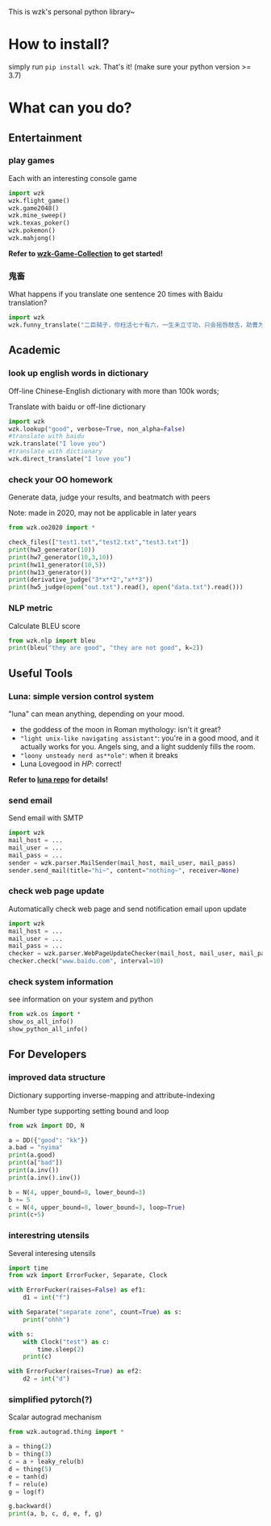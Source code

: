 This is wzk's personal python library~



# How to install?
simply run `pip install wzk`. That's it!
(make sure your python version >= 3.7)




# What can you do?


## Entertainment

### play games
Each with an interesting console game
```python
import wzk
wzk.flight_game()
wzk.game2048()
wzk.mine_sweep()
wzk.texas_poker()
wzk.pokemon()
wzk.mahjong()
```

**Refer to [wzk-Game-Collection](https://github.com/wzk1015/wzk-Game-Collection) to get started!**

### 鬼畜
What happens if you translate one sentence 20 times with Baidu translation?
```python
import wzk
wzk.funny_translate("二臣贼子，你枉活七十有六，一生未立寸功，只会摇唇鼓舌，助曹为虐！")
```



## Academic 

### look up english words in dictionary

Off-line Chinese-English dictionary with more than 100k words;

Translate with baidu or off-line dictionary
```python
import wzk
wzk.lookup("good", verbose=True, non_alpha=False)
#translate with baidu
wzk.translate("I love you")
#translate with dictionary
wzk.direct_translate("I love you")
```

### check your OO homework

Generate data, judge your results, and beatmatch with peers

Note: made in 2020, may not be applicable in later years

```python
from wzk.oo2020 import *

check_files(["test1.txt","test2.txt","test3.txt"])
print(hw3_generator(10))
print(hw7_generator(10,3,10))
print(hw11_generator(10,5))
print(hw13_generator())
print(derivative_judge("3*x**2","x**3"))
print(hw5_judge(open("out.txt").read(), open("data.txt").read()))
```

### NLP metric

Calculate BLEU score

```python
from wzk.nlp import bleu
print(bleu("they are good", "they are not good", k=2))
```



## Useful Tools

### Luna: simple version control system

"luna" can mean anything, depending on your mood.
 - the goddess of the moon in Roman mythology: isn't it great?
 - `"light unix-like navigating assistant"`: you're in a good mood, and it actually
   works for you. Angels sing, and a light suddenly fills the room. 
 - `"loony unsteady nerd as**ole"`: when it breaks
 - Luna Lovegood in *HP*: correct!

**Refer to [luna repo](https://github.com/wzk1015/luna) for details!**


### send email

Send email with SMTP
```python
import wzk
mail_host = ...
mail_user = ...
mail_pass = ...
sender = wzk.parser.MailSender(mail_host, mail_user, mail_pass)
sender.send_mail(title="hi~", content="nothing~", receiver=None)
```

### check web page update
Automatically check web page and send notification email upon update
```python
import wzk
mail_host = ...
mail_user = ...
mail_pass = ...
checker = wzk.parser.WebPageUpdateChecker(mail_host, mail_user, mail_pass, cookies=None)
checker.check("www.baidu.com", interval=10)
```

### check system information
see information on your system and python
```python
from wzk.os import *
show_os_all_info()
show_python_all_info()
```



## For Developers

### improved data structure

Dictionary supporting inverse-mapping and attribute-indexing

Number type supporting setting bound and loop

```python
from wzk import DD, N

a = DD({"good": "kk"})
a.bad = "nyima"
print(a.good)
print(a["bad"])
print(a.inv())
print(a.inv().inv())

b = N(4, upper_bound=8, lower_bound=3)
b += 5
c = N(4, upper_bound=8, lower_bound=3, loop=True)
print(c+5)
```
### interestring utensils

Several interesing utensils

```python
import time
from wzk import ErrorFucker, Separate, Clock

with ErrorFucker(raises=False) as ef1:
    d1 = int("f")

with Separate("separate zone", count=True) as s:
    print("ohhh")

with s:
    with Clock("test") as c:
        time.sleep(2)
    print(c)

with ErrorFucker(raises=True) as ef2:
    d2 = int("d")
```

### simplified pytorch(?)

Scalar autograd mechanism

```python
from wzk.autograd.thing import *

a = thing(2)
b = thing(3)
c = a + leaky_relu(b)
d = thing(5) 
e = tanh(d) 
f = relu(e)
g = log(f)

g.backward()
print(a, b, c, d, e, f, g)
```


